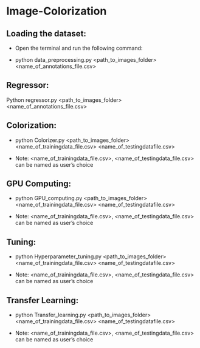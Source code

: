 # Image-Colorization

## Loading the dataset:
* Open the terminal and run the following command:

* python data_preprocessing.py <path_to_images_folder> <name_of_annotations_file.csv>

## Regressor:

Python regressor.py <path_to_images_folder> <name_of_annotations_file.csv>

## Colorization:

* python Colorizer.py <path_to_images_folder> <name_of_trainingdata_file.csv> <name_of_testingdatafile.csv>

* Note: <name_of_trainingdata_file.csv>, <name_of_testingdata_file.csv> can be named as user’s choice

## GPU Computing:

* python GPU_computing.py <path_to_images_folder> <name_of_trainingdata_file.csv> <name_of_testingdatafile.csv>

* Note: <name_of_trainingdata_file.csv>, <name_of_testingdata_file.csv> can be named as user’s choice

## Tuning:

* python Hyperparameter_tuning.py <path_to_images_folder> <name_of_trainingdata_file.csv> <name_of_testingdatafile.csv>

* Note: <name_of_trainingdata_file.csv>, <name_of_testingdata_file.csv> can be named as user’s choice

## Transfer Learning:
* python Transfer_learning.py <path_to_images_folder> <name_of_trainingdata_file.csv> <name_of_testingdatafile.csv>

* Note: <name_of_trainingdata_file.csv>, <name_of_testingdata_file.csv> can be named as user’s choice
